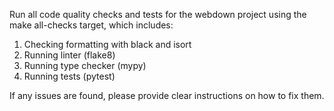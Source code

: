 Run all code quality checks and tests for the webdown project using the make all-checks target, which includes:
1. Checking formatting with black and isort
2. Running linter (flake8)
3. Running type checker (mypy)
4. Running tests (pytest)

If any issues are found, please provide clear instructions on how to fix them.
